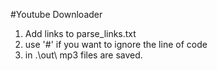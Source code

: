 #Youtube Downloader

1. Add links to parse_links.txt
2. use '#' if you want to ignore the line of code
3. in .\out\ mp3 files are saved.